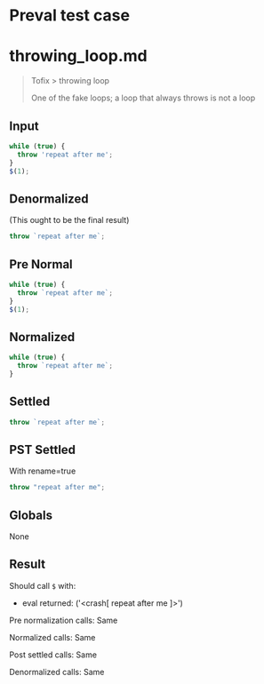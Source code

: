 # Preval test case

# throwing_loop.md

> Tofix > throwing loop
>
> One of the fake loops; a loop that always throws is not a loop

## Input

`````js filename=intro
while (true) {
  throw 'repeat after me';
}
$(1);
`````

## Denormalized
(This ought to be the final result)

`````js filename=intro
throw `repeat after me`;
`````

## Pre Normal


`````js filename=intro
while (true) {
  throw `repeat after me`;
}
$(1);
`````

## Normalized


`````js filename=intro
while (true) {
  throw `repeat after me`;
}
`````

## Settled


`````js filename=intro
throw `repeat after me`;
`````

## PST Settled
With rename=true

`````js filename=intro
throw "repeat after me";
`````

## Globals

None

## Result

Should call `$` with:
 - eval returned: ('<crash[ repeat after me ]>')

Pre normalization calls: Same

Normalized calls: Same

Post settled calls: Same

Denormalized calls: Same
